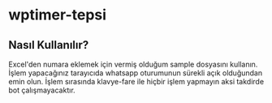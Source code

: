 # wptimer-tepsi

## Nasıl Kullanılır?
Excel'den numara eklemek için vermiş olduğum sample dosyasını kullanın.
İşlem yapacağınız tarayıcıda whatsapp oturumunun sürekli açık olduğundan emin olun.
İşlem sırasında klavye-fare ile hiçbir işlem yapmayın aksi takdirde bot çalışmayacaktır.

 

